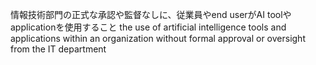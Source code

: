 情報技術部門の正式な承認や監督なしに、従業員やend userがAI toolやapplicationを使用すること
the use of artificial intelligence tools and applications within an organization without formal approval or oversight from the IT department